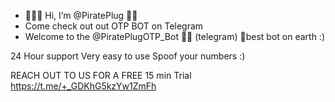 -  🏴‍☠️👋 Hi, I’m @PiratePlug 🏴‍☠️
-  Come check out out OTP BOT on Telegram
-  Welcome to the @PiratePlugOTP_Bot 🏴‍☠️ (telegram) 
🤖best bot on earth :)

24 Hour support
Very easy to use 
Spoof your numbers :) 

REACH OUT TO US FOR A FREE 15 min Trial https://t.me/+_GDKhG5kzYw1ZmFh

<!---
PiratePlug/PiratePlug is a ✨ special ✨ repository because its `README.md` (this file) appears on your GitHub profile.
You can click the Preview link to take a look at your changes.
--->

